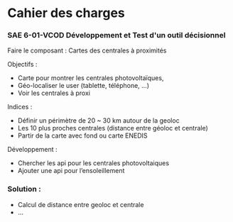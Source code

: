 Cahier des charges
==================

### SAE 6-01-VCOD Développement et Test d'un outil décisionnel


Faire le composant :  Cartes des centrales à proximités



Objectifs :

- Carte pour montrer les centrales photovoltaïques,
- Géo-localiser le user (tablette, téléphone, …)
- Voir les centrales à proxi

Indices : 

- Définir un périmètre de 20 ~ 30 km autour de la geoloc
- Les 10 plus proches centrales (distance entre géoloc et centrale)
- Partir de la carte avec fond ou carte ENEDIS

Développement : 
- Chercher les api pour les centrales photovoltaiques
- Ajouter une api pour l’ensoleillement


### Solution : 
- Calcul de distance entre geoloc et centrale
- ...
